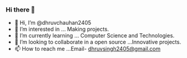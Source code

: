 ### Hi there 👋

<!--
**dhruvchauhan2405/dhruvchauhan2405** is a ✨ _special_ ✨ repository because its `README.md` (this file) appears on your GitHub profile.

Here are some ideas to get you started:

- 🔭 I’m currently working on ...
- 🌱 I’m currently learning ...
- 👯 I’m looking to collaborate on ...
- 🤔 I’m looking for help with ...
- 💬 Ask me about ...
- 📫 How to reach me: ...
- 😄 Pronouns: ...
- ⚡ Fun fact: ...
-->
- 👋 Hi, I’m @dhruvchauhan2405
- 👀 I’m interested in ... Making projects. 
- 🌱 I’m currently learning ... Computer Science and Technologies. 
- 💞️ I’m looking to collaborate in a open source ...Innovative projects. 
- 📫 How to reach me ...Email- dhruvsingh2405@gmail.com


